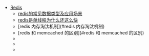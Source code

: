 - [Redis](#Redis)
	- [redis的常见数据类型及应用场景](#redis的常见数据类型及应用场景)
	- [redis是单线程为什么还这么快](#redis是单线程为什么还这么快)
	- [redis 内存淘汰机制](#redis 内存淘汰机制)
	- [redis 和 memcached 的区别](#redis 和 memcached 的区别)
	- [](#)
	- [](#)
	- [](#)

